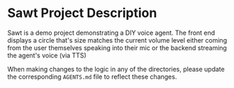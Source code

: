 # Sawt Project Description
Sawt is a demo project demonstrating a DIY voice agent. The front end displays a circle that's size matches the current volume level either coming from the user themselves speaking into their mic or the backend streaming the agent's voice (via TTS)

When making changes to the logic in any of the directories, please update the corresponding `AGENTS.md` file to reflect these changes.
